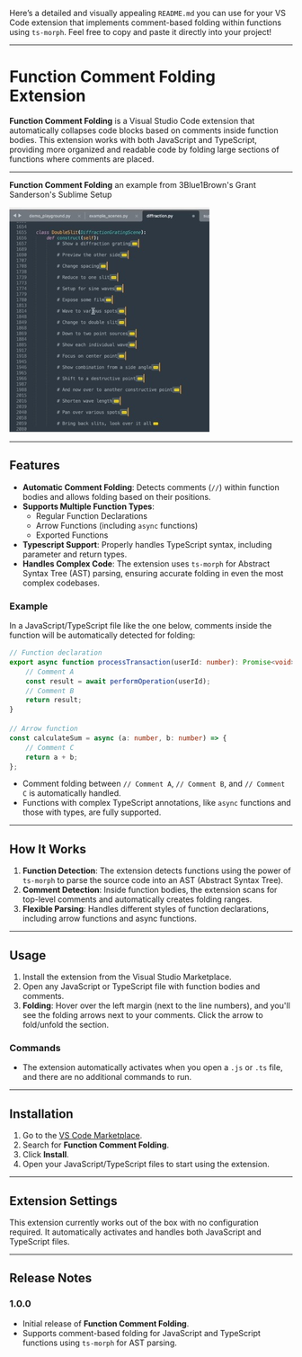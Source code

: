 Here’s a detailed and visually appealing `README.md` you can use for your VS Code extension that implements comment-based folding within functions using `ts-morph`. Feel free to copy and paste it directly into your project!

---

# Function Comment Folding Extension

**Function Comment Folding** is a Visual Studio Code extension that automatically collapses code blocks based on comments inside function bodies. This extension works with both JavaScript and TypeScript, providing more organized and readable code by folding large sections of functions where comments are placed.

---

**Function Comment Folding** an example from 3Blue1Brown's Grant Sanderson's Sublime Setup 

![Example of Folding](media/folding.jpeg)

---

## Features

- **Automatic Comment Folding**: Detects comments (`//`) within function bodies and allows folding based on their positions.
- **Supports Multiple Function Types**:
  - Regular Function Declarations
  - Arrow Functions (including `async` functions)
  - Exported Functions
- **Typescript Support**: Properly handles TypeScript syntax, including parameter and return types.
- **Handles Complex Code**: The extension uses `ts-morph` for Abstract Syntax Tree (AST) parsing, ensuring accurate folding in even the most complex codebases.

### Example

In a JavaScript/TypeScript file like the one below, comments inside the function will be automatically detected for folding:

```typescript
// Function declaration
export async function processTransaction(userId: number): Promise<void> {
    // Comment A
    const result = await performOperation(userId);
    // Comment B
    return result;
}

// Arrow function
const calculateSum = async (a: number, b: number) => {
    // Comment C
    return a + b;
};
```

- Comment folding between `// Comment A`, `// Comment B`, and `// Comment C` is automatically handled.
- Functions with complex TypeScript annotations, like `async` functions and those with types, are fully supported.

---

## How It Works

1. **Function Detection**: The extension detects functions using the power of `ts-morph` to parse the source code into an AST (Abstract Syntax Tree).
2. **Comment Detection**: Inside function bodies, the extension scans for top-level comments and automatically creates folding ranges.
3. **Flexible Parsing**: Handles different styles of function declarations, including arrow functions and async functions.

---

## Usage

1. Install the extension from the Visual Studio Marketplace.
2. Open any JavaScript or TypeScript file with function bodies and comments.
3. **Folding**: Hover over the left margin (next to the line numbers), and you'll see the folding arrows next to your comments. Click the arrow to fold/unfold the section.

### Commands

- The extension automatically activates when you open a `.js` or `.ts` file, and there are no additional commands to run.

---

## Installation

1. Go to the [VS Code Marketplace](https://marketplace.visualstudio.com/).
2. Search for **Function Comment Folding**.
3. Click **Install**.
4. Open your JavaScript/TypeScript files to start using the extension.

---

## Extension Settings

This extension currently works out of the box with no configuration required. It automatically activates and handles both JavaScript and TypeScript files.

---

## Release Notes

### 1.0.0

- Initial release of **Function Comment Folding**.
- Supports comment-based folding for JavaScript and TypeScript functions using `ts-morph` for AST parsing.
